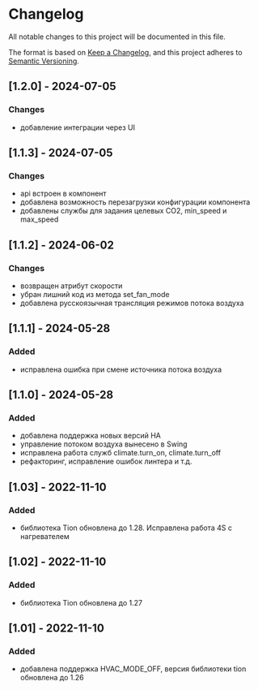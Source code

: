 # Changelog

All notable changes to this project will be documented in this file.

The format is based on [Keep a Changelog](https://keepachangelog.com/en/1.0.0/),
and this project adheres to [Semantic Versioning](https://semver.org/spec/v2.0.0.html).

## [1.2.0] - 2024-07-05
### Changes
- добавление интеграции через UI

## [1.1.3] - 2024-07-05
### Changes
- api встроен в компонент
- добавлена возможность перезагрузки конфигурации компонента
- добавлены службы для задания целевых CO2, min_speed и max_speed

## [1.1.2] - 2024-06-02
### Changes
- возвращен атрибут скорости
- убран лишний код из метода set_fan_mode
- добавлена русскоязычная трансляция режимов потока воздуха

## [1.1.1] - 2024-05-28
### Added
- исправлена ошибка при смене источника потока воздуха

## [1.1.0] - 2024-05-28
### Added
- добавлена поддержка новых версий HA
- управление потоком воздуха вынесено в Swing
- исправлена работа служб climate.turn_on, climate.turn_off
- рефакторинг, исправление ошибок линтера и т.д.

## [1.03] - 2022-11-10
### Added
- библиотека Tion обновлена до 1.28. Исправлена работа 4S с нагревателем

## [1.02] - 2022-11-10
### Added
- библиотека Tion обновлена до 1.27

## [1.01] - 2022-11-10
### Added
- добавлена поддержка HVAC_MODE_OFF, версия библиотеки tion обновлена до 1.26
